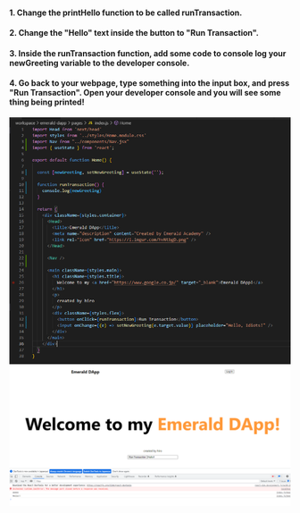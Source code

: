 #### 1. Change the printHello function to be called runTransaction.
#### 2. Change the "Hello" text inside the button to "Run Transaction".
#### 3. Inside the runTransaction function, add some code to console log your newGreeting variable to the developer console.
#### 4. Go back to your webpage, type something into the input box, and press "Run Transaction". Open your developer console and you will see some thing being printed!


![day4-1](https://github.com/hiro7z/beginner-emerald-dapp/blob/main/quests/chapter2.0/images/day4-1.PNG)
![day4-2](https://github.com/hiro7z/beginner-emerald-dapp/blob/main/quests/chapter2.0/images/day4-2.PNG)

